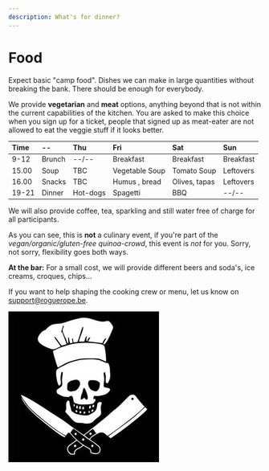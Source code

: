 ```yaml
---
description: What's for dinner?
---
```


# Food

Expect basic "camp food". Dishes we can make in large quantities without breaking the bank. There should be enough for everybody.

We provide **vegetarian** and **meat** options, anything beyond that is not within the current capabilities of the kitchen. 
You are asked to make this choice when you sign up for a ticket, people that signed up as meat-eater are not allowed to eat the veggie stuff if it looks better.

| Time  | --     | Thu     | Fri            | Sat          | Sun |
| :---  | :---   | :---    | :---           | :---         | :--- |
| 9-12  | Brunch | --/--   | Breakfast      | Breakfast    | Breakfast |
| 15.00 | Soup   | TBC     | Vegetable Soup | Tomato Soup  | Leftovers |
| 16.00 | Snacks | TBC     | Humus , bread  | Olives, tapas| Leftovers |
| 19-21 | Dinner | Hot-dogs| Spagetti       | BBQ          | --/-- |

We will also provide coffee, tea, sparkling and still water free of charge for all participants.

As you can see, this is **not** a culinary event, if you're part of the *vegan/organic/gluten-free quinoa-crowd*, this event is *not* for you. Sorry, not sorry, flexibility goes both ways.

**At the bar:** For a small cost, we will provide different beers and soda's, ice creams, croques, chips...

If you want to help shaping the cooking crew or menu, let us know on support@roguerope.be.

![](.gitbook/assets/image%20%281%29.png)

